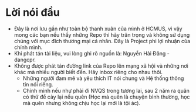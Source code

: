 # Lời nói đầu
- Đây là nơi lưu gần như toàn bộ thanh xuân của mình ở HCMUS, vì vậy mong các bạn nếu thấy những Repo thì hãy trân trọng và không sử dụng chúng với mục đích thương mại cá nhân. Đây là Project phi lợi nhuận của chính mình.
- Khi phát tán tài liệu, vui lòng ghi rõ nguồn là: Nguyễn Hải Đăng - dangcpr.
- Không được phát tán đường link của Repo lên mạng xã hội và những nơi khác mà nhiều người biết đến. Hãy inbox riêng cho nhau thôi.
  - Những người đam mê và yêu thích IT nói chung và Hệ thống thông tin nói riêng.
  - Chính mình nếu như phải đi NVQS trong tương lai, sau 2 năm ra quân có thứ để cày lại nếu quên (Học mà quên là chuyện bình thường, học mà quên nhưng không chịu học lại mới là tội ác).
